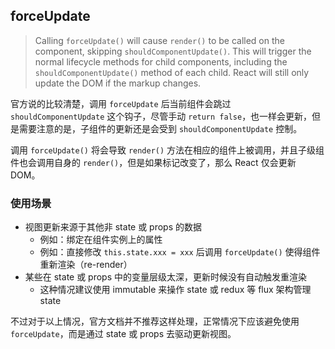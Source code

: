 ## forceUpdate

> Calling `forceUpdate()` will cause `render()` to be called on the component, skipping `shouldComponentUpdate()`. This will trigger the normal lifecycle methods for child components, including the `shouldComponentUpdate()` method of each child. React will still only update the DOM if the markup changes.

官方说的比较清楚，调用 `forceUpdate` 后当前组件会跳过 `shouldComponentUpdate` 这个钩子，尽管手动 `return false`，也一样会更新，但是需要注意的是，子组件的更新还是会受到 `shouldComponentUpdate` 控制。

调用 `forceUpdate()` 将会导致 `render()` 方法在相应的组件上被调用，并且子级组件也会调用自身的 `render()`，但是如果标记改变了，那么 React 仅会更新 DOM。

### 使用场景

- 视图更新来源于其他非 state 或 props 的数据
  - 例如：绑定在组件实例上的属性
  - 例如：直接修改 `this.state.xxx = xxx` 后调用 `forceUpdate()` 使得组件重新渲染（re-render）
- 某些在 state 或 props 中的变量层级太深，更新时候没有自动触发重渲染
  - 这种情况建议使用 immutable 来操作 state 或 redux 等 flux 架构管理 state

不过对于以上情况，官方文档并不推荐这样处理，正常情况下应该避免使用 `forceUpdate`，而是通过 state 或 props 去驱动更新视图。 

 

 

  